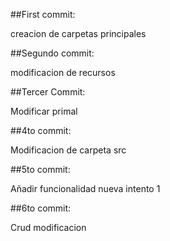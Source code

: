 ##First commit:

creacion de carpetas principales

##Segundo commit:

modificacion de recursos

##Tercer Commit:

Modificar primal

##4to commit:

Modificacion de carpeta src

##5to commit:

Añadir funcionalidad nueva intento 1

##6to commit:

Crud modificacion

